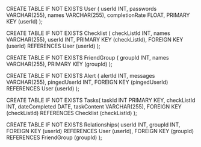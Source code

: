 CREATE TABLE IF NOT EXISTS User (
    userId INT,
    passwords VARCHAR(255),
    names VARCHAR(255),
    completionRate FLOAT,
    PRIMARY KEY (userId)
);


CREATE TABLE IF NOT EXISTS Checklist (
    checkListId INT,
    names VARCHAR(255),
    userId INT,
    PRIMARY KEY (checkListId),
    FOREIGN KEY (userId) REFERENCES User (userId)
);

CREATE TABLE IF NOT EXISTS FriendGroup (
    groupId INT,
    names VARCHAR(255),
    PRIMARY KEY (groupId)
);

CREATE TABLE IF NOT EXISTS Alert (
    alertId INT,
    messages VARCHAR(255),
    pingedUserId INT,
    FOREIGN KEY (pingedUserId) REFERENCES User (userId)
);

CREATE TABLE IF NOT EXISTS Tasks(
    taskId INT PRIMARY KEY,
    checkListId INT,
    dateCompleted DATE,
    taskContent VARCHAR(255),
    FOREIGN KEY (checkListId) REFERENCES Checklist (checkListId)
);

CREATE TABLE IF NOT EXISTS Relationships(
    userId INT,
    groupId INT,
    FOREIGN KEY (userId) REFERENCES User (userId),
    FOREIGN KEY (groupId) REFERENCES FriendGroup (groupId)
);
